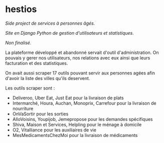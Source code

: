 # hestios

*Side project de services à personnes âgés.*

*Site en Django Python de gestion d'utilisateurs et statistiques.*

*Non finalisé.*

La plateforme développé et abandonné servait d'outil d'administration. On pouvais y gerer nos utilisateurs, nos relations avec eux ainsi que leurs facturation et des statistiques.

On avait aussi scraper 17 outils pouvant servir aux personnes agées afin d'avoir la liste des villes qu'ils deservent.

Les outils scraper sont : 
- Deliveroo, Uber Eat, Just Eat pour la livraison de plats
- Intermarché, Houra, Auchan, Monoprix, Carrefour pour la livraison de nourriture
- OnVaSortir pour les sorties
- AlloVoisins, Youpijob, Jemepropose pour les demandes spécifiques
- Shiva, Maison et Services, Helpling pour le ménage à domicile
- O2, Vitalliance pour les auxiliaires de vie
- MesMedicamentsChezMoi pour la livraison de médicaments
